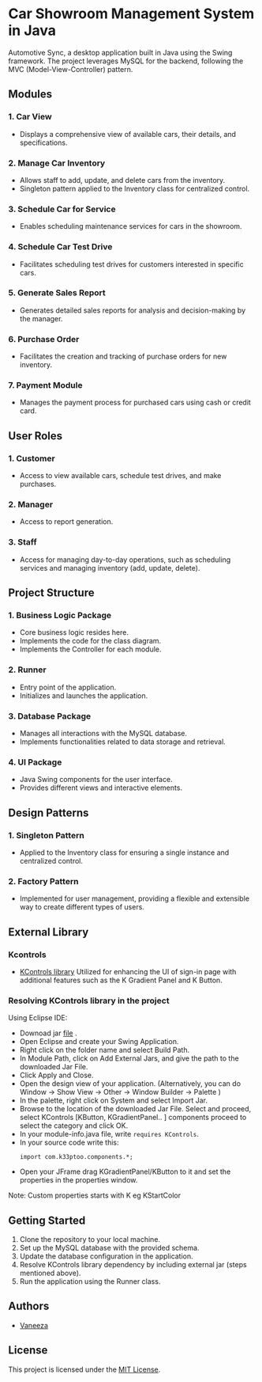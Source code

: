 # Car Showroom Management System in Java

Automotive Sync, a desktop application built in Java using the Swing framework. The project leverages MySQL for the backend, following the MVC (Model-View-Controller) pattern. 

## Modules

### 1. Car View
- Displays a comprehensive view of available cars, their details, and specifications.

### 2. Manage Car Inventory
- Allows staff to add, update, and delete cars from the inventory.
- Singleton pattern applied to the Inventory class for centralized control.

### 3. Schedule Car for Service
- Enables scheduling maintenance services for cars in the showroom.

### 4. Schedule Car Test Drive
- Facilitates scheduling test drives for customers interested in specific cars.

### 5. Generate Sales Report
- Generates detailed sales reports for analysis and decision-making by the manager.

### 6. Purchase Order
- Facilitates the creation and tracking of purchase orders for new inventory.

### 7. Payment Module
- Manages the payment process for purchased cars using cash or credit card.

## User Roles

### 1. Customer
- Access to view available cars, schedule test drives, and make purchases.

### 2. Manager
- Access to report generation.

### 3. Staff
- Access for managing day-to-day operations, such as scheduling services and managing inventory (add, update, delete).

## Project Structure

### 1. Business Logic Package
- Core business logic resides here.
- Implements the code for the class diagram.
- Implements the Controller for each module.

### 2. Runner
- Entry point of the application.
- Initializes and launches the application.

### 3. Database Package
- Manages all interactions with the MySQL database.
- Implements functionalities related to data storage and retrieval.

### 4. UI Package
- Java Swing components for the user interface.
- Provides different views and interactive elements.

## Design Patterns

### 1. Singleton Pattern
- Applied to the Inventory class for ensuring a single instance and centralized control.

### 2. Factory Pattern
- Implemented for user management, providing a flexible and extensible way to create different types of users.

## External Library

### Kcontrols
- [KControls library](https://github.com/k33ptoo/KControls) Utilized for enhancing the UI of sign-in page with additional features such as the K Gradient Panel and K Button.

### Resolving KControls library in the project

Using Eclipse IDE:
- Downoad jar [file](https://github.com/k33ptoo/KControls/blob/master/dist/KControls-2.0.jar) .
- Open Eclipse and create your Swing Application.
- Right click on the folder name and select Build Path.
- In Module Path, click on Add External Jars, and give the path to the downloaded Jar File.
- Click Apply and Close.
- Open the design view of your application. (Alternatively, you can do Window -> Show View -> Other -> Window Builder -> Palette )
- In the palette, right click on System and select Import Jar.
- Browse to the location of the downloaded Jar File. Select and proceed, select KControls [KButton, KGradientPanel.. ]
   components proceed to select the category and click OK.
- In your module-info.java file, write `requires KControls`.
- In your source code write this:
  ```
  import com.k33ptoo.components.*;
  ```
-  Open your JFrame drag KGradientPanel/KButton to it and set the
   properties in the properties window.


Note: Custom properties starts with K eg KStartColor

## Getting Started

1. Clone the repository to your local machine.
2. Set up the MySQL database with the provided schema.
3. Update the database configuration in the application.
4. Resolve KControls library dependency by including external jar (steps mentioned above).
5. Run the application using the Runner class.

## Authors
- [Vaneeza](https://github.com/samarthswami1016)
  
## License
This project is licensed under the [MIT License](LICENSE).
